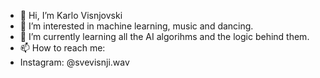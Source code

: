 - 👋 Hi, I’m Karlo Visnjovski
- 👀 I’m interested in machine learning, music and dancing.
- 🌱 I’m currently learning all the AI algorihms and the logic behind them.
- 📫 How to reach me:
- Instagram: @svevisnji.wav

<!---
KarloVis/KarloVis is a ✨ special ✨ repository because its `README.md` (this file) appears on your GitHub profile.
You can click the Preview link to take a look at your changes.
--->
